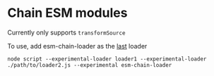 # Chain ESM modules

Currently only supports `transformSource`

To use, add esm-chain-loader as the <u>last</u> loader
```
node script --experimental-loader loader1 --experimental-loader ./path/to/loader2.js --experimental esm-chain-loader
```